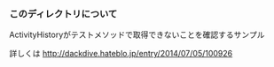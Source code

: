 ### このディレクトリについて

ActivityHistoryがテストメソッドで取得できないことを確認するサンプル

詳しくは http://dackdive.hateblo.jp/entry/2014/07/05/100926

